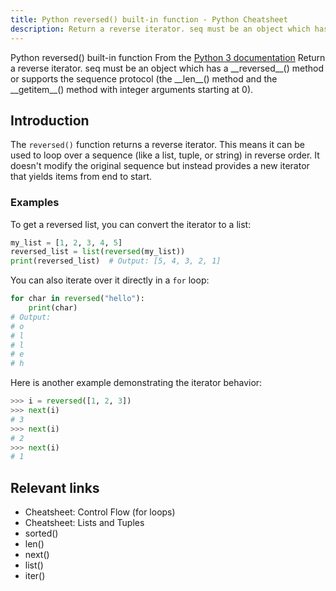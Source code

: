 ```yaml
---
title: Python reversed() built-in function - Python Cheatsheet
description: Return a reverse iterator. seq must be an object which has a __reversed__() method or supports the sequence protocol (the __len__() method and the __getitem__() method with integer arguments starting at 0).
---
```


<base-title :title="frontmatter.title" :description="frontmatter.description">
Python reversed() built-in function
</base-title>

<base-disclaimer>
  <base-disclaimer-title>
    From the <a target="_blank" href="https://docs.python.org/3/library/functions.html#reversed">Python 3 documentation</a>
  </base-disclaimer-title>
  <base-disclaimer-content>
   Return a reverse iterator. seq must be an object which has a __reversed__() method or supports the sequence protocol (the __len__() method and the __getitem__() method with integer arguments starting at 0).
  </base-disclaimer-content>
</base-disclaimer>

## Introduction

The `reversed()` function returns a reverse iterator. This means it can be used to loop over a sequence (like a <router-link to="/builtin/list">list</router-link>, <router-link to="/builtin/tuple">tuple</router-link>, or <router-link to="/builtin/str">string</router-link>) in reverse order. It doesn't modify the original sequence but instead provides a new iterator that yields items from end to start.

### Examples

To get a reversed list, you can convert the iterator to a list:

```python
my_list = [1, 2, 3, 4, 5]
reversed_list = list(reversed(my_list))
print(reversed_list)  # Output: [5, 4, 3, 2, 1]
```

You can also iterate over it directly in a `for` loop:

```python
for char in reversed("hello"):
    print(char)
# Output:
# o
# l
# l
# e
# h
```

Here is another example demonstrating the iterator behavior:

```python
>>> i = reversed([1, 2, 3])
>>> next(i)
# 3
>>> next(i)
# 2
>>> next(i)
# 1
```

## Relevant links

- <router-link to="/cheatsheet/control-flow">Cheatsheet: Control Flow (for loops)</router-link>
- <router-link to="/cheatsheet/lists-and-tuples">Cheatsheet: Lists and Tuples</router-link>
- <router-link to="/builtin/sorted">sorted()</router-link>
- <router-link to="/builtin/len">len()</router-link>
- <router-link to="/builtin/next">next()</router-link>
- <router-link to="/builtin/list">list()</router-link>
- <router-link to="/builtin/iter">iter()</router-link>
